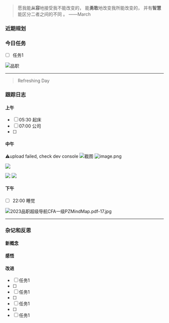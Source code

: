 > 愿我能**从容**地接受我不能改变的，
>          能**勇敢**地改变我所能改变的，
>          并有**智慧**能区分二者之间的不同 。 ——March


### 近期规划



### 今日任务
- [ ] 任务1



![品职](https://cdn.jsdelivr.net/gh/LEAP1557/Images/LEAP/202303270846387.jpg)




---------

> Refreshing Day 

### 跟踪日志

#### 上午
- [ ] 05:30 起床
- [ ] 07:00 公司
- [ ] 

#### 中午

⚠️upload failed, check dev console
![截图](https://cdn.jsdelivr.net/gh/LEAP1557/Images/LEAP/202303270842564.png)
![image.png](https://cdn.jsdelivr.net/gh/LEAP1557/Images/LEAP/202303270842564.png)

![](https://cdn.jsdelivr.net/gh/LEAP1557/Images/LEAP/202303270842564.png)

![](https://cdn.jsdelivr.net/gh/LEAP1557/Images/LEAP/202303270842564.png)
![](https://cdn.jsdelivr.net/gh/LEAP1557/Images/LEAP/202303270842564.png)

#### 下午
- [ ] 22:00 睡觉

![2023品职超级导航CFA一级PZMindMap.pdf-17.jpg](https://cdn.jsdelivr.net/gh/LEAP1557/Images/LEAP/202303270846387.jpg)




-------

### 杂记和反思


#### 新概念


#### 感悟


#### 改进

- [ ] 任务1
- [ ] 
- [ ] 任务1
- [ ] 
- [ ] 任务1
- [ ] 
- [ ] 任务1